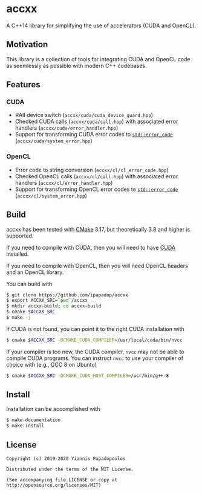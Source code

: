 # accxx
A C++14 library for simplifying the use of accelerators (CUDA and OpenCL).

## Motivation

This library is a collection of tools for integrating CUDA and OpenCL code as seemlessly as possible with modern C++ codebases.

## Features

### CUDA

- RAII device switch (`accxx/cuda/cuda_device_guard.hpp`)
- Checked CUDA calls (`accxx/cuda/call.hpp`) with associated error handlers (`accxx/cuda/error_handler.hpp`)
- Support for transforming CUDA error codes to [`std::error_code`](https://en.cppreference.com/w/cpp/error/error_code) (`accxx/cuda/system_error.hpp`)

### OpenCL

- Error code to string conversion (`accxx/cl/cl_error_code.hpp`)
- Checked OpenCL calls (`accxx/cl/call.hpp`) with associated error handlers (`accxx/cl/error_handler.hpp`)
- Support for transforming OpenCL error codes to [`std::error_code`](https://en.cppreference.com/w/cpp/error/error_code) (`accxx/cl/system_error.hpp`)

## Build

accxx has been tested with [CMake](https://cmake.org/) 3.17, but theoretically 3.8 and higher is supported.

If you need to compile with CUDA, then you will need to have [CUDA](https://developer.nvidia.com/cuda-downloads) installed.

If you need to compile with OpenCL, then you will need OpenCL headers and an OpenCL library.

You can build with

```bash
$ git clone https://github.com/ipapadop/accxx
$ export ACCXX_SRC=`pwd`/accxx
$ mkdir accxx-build; cd accxx-build
$ cmake $ACCXX_SRC
$ make -j
```

If CUDA is not found, you can point it to the right CUDA installation with

```bash
$ cmake $ACCXX_SRC -DCMAKE_CUDA_COMPILER=/usr/local/cuda/bin/nvcc
```

If your compiler is too new, the CUDA compiler, `nvcc` may not be able to compile CUDA programs. You can instruct `nvcc` to use your compiler of choice with (e.g., GCC 8 on Ubuntu)

```bash
$ cmake $ACCXX_SRC -DCMAKE_CUDA_HOST_COMPILER=/usr/bin/g++-8
```

## Install

Installation can be accomplished with

```bash
$ make documentation
$ make install
```

## License

```
Copyright (c) 2019-2020 Yiannis Papadopoulos

Distributed under the terms of the MIT License.

(See accompanying file LICENSE or copy at http://opensource.org/licenses/MIT)
```
